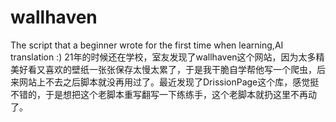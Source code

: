 # wallhaven
The script that a beginner wrote for the first time when learning,AI translation :)
21年的时候还在学校，室友发现了wallhaven这个网站，因为太多精美好看又喜欢的壁纸一张张保存太慢太累了，于是我干脆自学帮他写一个爬虫，后来网站上不去之后脚本就没再用过了。最近发现了DrissionPage这个库，感觉挺不错的，于是想把这个老脚本重写翻写一下练练手，这个老脚本就扔这里不再动了。
